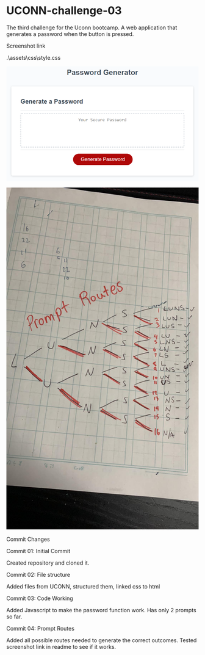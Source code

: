 # UCONN-challenge-03
The third challenge for the Uconn bootcamp. A web application that generates a password when the button is pressed. 


Screenshot link

.\assets\css\style.css

![AppScreenshot](/assets/screenshots/WEBSITE-SCREENSHOT.png?raw=true "Screenshot of Deployed Application")

![PlanningPic](/assets/screenshots/routes-map.jpg?raw=true "Prompt Routes Picture")


Commit Changes

Commit 01: Initial Commit

Created repository and cloned it.

Commit 02: File structure

Added files from UCONN, structured them, linked css to html

Commit 03: Code Working

Added Javascript to make the password function work. Has only 2 prompts so far.

Commit 04: Prompt Routes

Added all possible routes needed to generate the correct outcomes. Tested screenshot link in readme to see if it works.